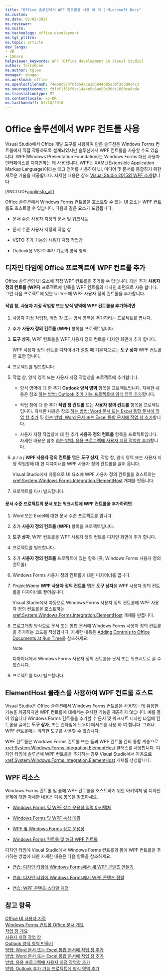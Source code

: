```yaml
---
title: "Office 솔루션에서 WPF 컨트롤을 사용 하 여 | Microsoft Docs"
ms.custom: 
ms.date: 02/02/2017
ms.reviewer: 
ms.suite: 
ms.technology: office-development
ms.tgt_pltfrm: 
ms.topic: article
dev_langs:
- VB
- CSharp
helpviewer_keywords: WPF [Office development in Visual Studio]
author: TerryGLee
ms.author: tglee
manager: ghogen
ms.workload: office
ms.openlocfilehash: 74ee8c574f6f654aca166844d85a30f2d3d9d4c3
ms.sourcegitcommit: f9fbf1f55f9ac14e4e5c6ae58c30dc1800ca6cda
ms.translationtype: MT
ms.contentlocale: ko-KR
ms.lasthandoff: 01/10/2018
---
```

# <a name="using-wpf-controls-in-office-solutions"></a>Office 솔루션에서 WPF 컨트롤 사용
  Visual Studio에서 Office 개발 도구를 사용하여 만든 솔루션은 Windows Forms 컨트롤에서 직접 작동하도록 설계되었지만 솔루션에서 WPF 컨트롤을 사용할 수도 있습니다. WPF(Windows Presentation Foundation)는 Windows Forms 대신 사용자 인터페이스를 디자인하는 데 사용됩니다. WPF는 XAML(Extensible Application Markup Language)이라는 태그 언어를 사용하여 UI, 미디어 및 문서를 통합하기 위한 새로운 기술을 제공합니다. 자세한 내용은 참조 [Visual Studio 2015의 WPF 소개](/dotnet/framework/wpf/getting-started/introduction-to-wpf-in-vs)합니다.  
  
 [!INCLUDE[appliesto_all](../vsto/includes/appliesto-all-md.md)]  
  
 Office 솔루션에서 Windows Forms 컨트롤을 호스트할 수 있는 UI 요소는 WPF 컨트롤도 호스트할 수 있습니다. 다음과 같은 요소가 포함됩니다.  
  
-   문서 수준 사용자 지정의 문서 및 워크시트  
  
-   문서 수준 사용자 지정의 작업 창  
  
-   VSTO 추가 기능의 사용자 지정 작업창  
  
-   Outlook용 VSTO 추가 기능의 양식 영역  
  
## <a name="adding-wpf-controls-to-office-projects-at-design-time"></a>디자인 타임에 Office 프로젝트에 WPF 컨트롤 추가  
 Office 솔루션의 UI 요소에 직접 WPF 컨트롤을 추가할 수 없습니다. 대신 추가 **사용자 정의 컨트롤 (WPF)** 프로젝트에 항목을 WPF 컨트롤의 디자인 화면으로 사용 합니다. 그런 다음 프로젝트에 있는 UI 요소에 WPF 사용자 정의 컨트롤을 추가합니다.  
  
#### <a name="to-add-wpf-controls-to-an-actions-pane-custom-task-pane-or-form-region"></a>작업 창, 사용자 지정 작업창 또는 양식 영역에 WPF 컨트롤을 추가하려면  
  
1.  사용자 지정 작업창, 작업 창 또는 양식 영역을 추가하려는 프로젝트를 엽니다.  
  
2.  추가 **사용자 정의 컨트롤 (WPF)** 항목을 프로젝트입니다.  
  
3.  **도구 상자**, WPF 컨트롤을 WPF 사용자 정의 컨트롤 디자인 화면에 추가 합니다.  
  
     WPF 사용자 정의 컨트롤 디자이너가 열릴 때 기본적으로는 **도구 상자** WPF 컨트롤만 포함 합니다.  
  
4.  프로젝트를 빌드합니다.  
  
5.  작업 창, 양식 영역 또는 사용자 지정 작업창을 프로젝트에 추가합니다.  
  
    -   양식 영역에 대 한 추가 **Outlook 양식 영역** 항목을 프로젝트입니다. 자세한 내용은 참조 [하는 방법: Outlook 추가 기능 프로젝트에 양식 영역 추가](../vsto/how-to-add-a-form-region-to-an-outlook-add-in-project.md)합니다.  
  
    -   작업 창에 대 한 추가 **작업 창 컨트롤** 또는 **사용자 정의 컨트롤** 항목을 프로젝트입니다. 자세한 내용은 참조 [하는 방법: Word 문서 또는 Excel 통합 문서에 작업 창 추가](../vsto/how-to-add-an-actions-pane-to-word-documents-or-excel-workbooks.md) 및 [하는 방법: Word 문서 또는 Excel 통합 문서에 작업 창 추가](../vsto/how-to-add-an-actions-pane-to-word-documents-or-excel-workbooks.md)합니다.  
  
    -   사용자 지정 작업창에 대 한 추가 **사용자 정의 컨트롤** 항목을 프로젝트입니다. 자세한 내용은 참조 [하는 방법: 응용 프로그램에 사용자 지정 작업창 추가](../vsto/how-to-add-a-custom-task-pane-to-an-application.md)합니다.  
  
6.  *p r o j* **WPF 사용자 정의 컨트롤** 탭은 **도구 상자**, 작업 창, 양식 영역 또는 사용자 지정 작업창에 대 한 디자이너를 WPF 사용자 정의 컨트롤을 끌어 옵니다.  
  
     Visual Studio에서 자동으로 UI 요소에 WPF 사용자 정의 컨트롤을 호스트하는 <xref:System.Windows.Forms.Integration.ElementHost> 개체를 만듭니다.  
  
7.  프로젝트를 다시 빌드합니다.  
  
#### <a name="to-add-wpf-controls-to-a-document-or-worksheet-in-a-document-level-project"></a>문서 수준 프로젝트의 문서 또는 워크시트에 WPF 컨트롤을 추가하려면  
  
1.  Word 또는 Excel에 대한 문서 수준 프로젝트를 엽니다.  
  
2.  추가 **사용자 정의 컨트롤 (WPF)** 항목을 프로젝트입니다.  
  
3.  **도구 상자**, WPF 컨트롤을 WPF 사용자 정의 컨트롤 디자인 화면에 추가 합니다.  
  
4.  프로젝트를 빌드합니다.  
  
5.  추가 **사용자 정의 컨트롤** 프로젝트에 있는 항목 (즉, Windows Forms 사용자 정의 컨트롤).  
  
6.  Windows Forms 사용자 정의 컨트롤에 대한 디자이너를 엽니다.  
  
7.  *ProjectName* **WPF 사용자 정의 컨트롤** 탭은 **도구 상자**을 WPF 사용자 정의 컨트롤을 디자이너로 끌어옵니다.  
  
     Visual Studio에서 자동으로 Windows Forms 사용자 정의 컨트롤에 WPF 사용자 정의 컨트롤을 호스트하는 <xref:System.Windows.Forms.Integration.ElementHost> 개체를 만듭니다.  
  
8.  프로그래밍 방식으로 문서 또는 통합 문서에 Windows Forms 사용자 정의 컨트롤을 추가하는 코드를 작성합니다. 자세한 내용은 [Adding Controls to Office Documents at Run Time](../vsto/adding-controls-to-office-documents-at-run-time.md)을 참조하세요.  
  
    > [!NOTE]  
    >  디자이너에서 Windows Forms 사용자 정의 컨트롤을 문서 또는 워크시트로 끌 수 없습니다.  
  
9. 프로젝트를 다시 빌드합니다.  
  
## <a name="hosting-wpf-controls-by-using-the-elementhost-class"></a>ElementHost 클래스를 사용하여 WPF 컨트롤 호스트  
 Visual Studio은 Office 솔루션에서 Windows Forms 컨트롤을 사용하는 데 유용한 기능을 제공하지만 WPF 컨트롤에 대해서는 유사한 기능을 제공하지 않습니다. 예를 들어 있습니다 Windows Forms 컨트롤을 추가할 수 문서 및 워크시트 디자인 타임에 컨트롤을 끌어는 **도구 상자**, 또는 런타임에 도우미 메서드를 사용 하 여 합니다. 그러나 WPF 컨트롤에는 이러한 도구를 사용할 수 없습니다.  
  
 WPF 컨트롤은 Windows Forms 컨트롤 또는 폼과 WPF 컨트롤 간의 통합 계층으로 <xref:System.Windows.Forms.Integration.ElementHost> 클래스를 사용합니다. 디자인 타임에 솔루션에 WPF 컨트롤을 추가하는 경우 Visual Studio에서 자동으로 <xref:System.Windows.Forms.Integration.ElementHost> 개체를 생성합니다.  
  
## <a name="wpf-resources"></a>WPF 리소스  
 Windows Forms 컨트롤 및 폼에 WPF 컨트롤을 호스트하기 위한 아키텍처 및 디자인 문제에 대한 자세한 내용은 다음 항목을 참조하세요.  
  
-   [Windows Forms 및 WPF 상호 운용성 입력 아키텍처](/dotnet/framework/wpf/advanced/windows-forms-and-wpf-interoperability-input-architecture)  
  
-   [Windows Forms 및 WPF 속성 매핑](/dotnet/framework/wpf/advanced/windows-forms-and-wpf-property-mapping)  
  
-   [WPF 및 Windows Forms 상호 운용성](/dotnet/framework/wpf/advanced/wpf-and-windows-forms-interoperation)  
  
-   [Windows Forms 컨트롤 및 해당 WPF 컨트롤](/dotnet/framework/wpf/advanced/windows-forms-controls-and-equivalent-wpf-controls)  
  
 디자인 타임에 Visual Studio에서 Windows Forms 컨트롤과 폼에 WPF 컨트롤을 추가하는 방법에 대한 자세한 내용은 다음 항목을 참조하세요.  
  
-   [연습: 디자인 타임에 Windows Forms에서 새 WPF 콘텐츠 만들기](/dotnet/framework/winforms/advanced/walkthrough-creating-new-wpf-content-on-windows-forms-at-design-time)  
  
-   [연습: 디자인 타임에 Windows Forms에서 WPF 콘텐츠 정렬](/dotnet/framework/winforms/advanced/walkthrough-arranging-wpf-content-on-windows-forms-at-design-time)  
  
-   [연습: WPF 콘텐츠 스타일 지정](/dotnet/framework/winforms/advanced/walkthrough-styling-wpf-content)  
  
## <a name="see-also"></a>참고 항목  
 [Office UI 사용자 지정](../vsto/office-ui-customization.md)   
 [Windows Forms 컨트롤 Office 문서 개요](../vsto/windows-forms-controls-on-office-documents-overview.md)   
 [작업 창 개요](../vsto/actions-pane-overview.md)   
 [사용자 지정 작업 창](../vsto/custom-task-panes.md)   
 [Outlook 양식 영역 만들기](../vsto/creating-outlook-form-regions.md)   
 [방법: Word 문서 또는 Excel 통합 문서에 작업 창 추가](../vsto/how-to-add-an-actions-pane-to-word-documents-or-excel-workbooks.md)   
 [방법: Word 문서 또는 Excel 통합 문서에 작업 창 추가](../vsto/how-to-add-an-actions-pane-to-word-documents-or-excel-workbooks.md)   
 [방법: 응용 프로그램에 사용자 지정 작업창 추가](../vsto/how-to-add-a-custom-task-pane-to-an-application.md)   
 [방법: Outlook 추가 기능 프로젝트에 양식 영역 추가](../vsto/how-to-add-a-form-region-to-an-outlook-add-in-project.md)  
  
  